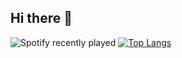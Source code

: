 ## Hi there 👋
![Spotify recently played](https://spotify-recently-played-readme.vercel.app/api?user=reemlifa&count=1)
[![Top Langs](https://github-readme-stats.vercel.app/api/top-langs/?username=reemlifa&layout=donut)](https://github.com/anuraghazra/github-readme-stats)
<!--
**reemlifa/reemlifa** is a ✨ _special_ ✨ repository because its `README.md` (this file) appears on your GitHub profile.

Here are some ideas to get you started:

- 🔭 I’m currently working on ...
- 🌱 I’m currently learning ...
- 👯 I’m looking to collaborate on ...
- 🤔 I’m looking for help with ...
- 💬 Ask me about ...
- 📫 How to reach me: ...
- 😄 Pronouns: ...
- ⚡ Fun fact: ...
-->
